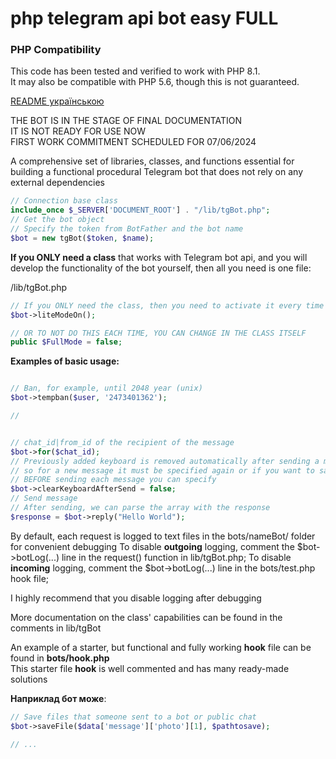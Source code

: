# php telegram api bot easy FULL

### PHP Compatibility  
This code has been tested and verified to work with PHP 8.1.  
It may also be compatible with PHP 5.6, though this is not guaranteed.  

[README українською](../docs/README.ua.md)  

THE BOT IS IN THE STAGE OF FINAL DOCUMENTATION  
IT IS NOT READY FOR USE NOW  
FIRST WORK COMMITMENT SCHEDULED FOR 07/06/2024  

A comprehensive set of libraries, classes, and functions essential for building a functional procedural Telegram bot that does not rely on any external dependencies

```php
// Connection base class
include_once $_SERVER['DOCUMENT_ROOT'] . "/lib/tgBot.php";
// Get the bot object
// Specify the token from BotFather and the bot name
$bot = new tgBot($token, $name);
```

**If you ONLY need a class**  that works with Telegram bot api, and you will develop the functionality of the bot yourself, then all you need is one file:  

/lib/tgBot.php  

```php
// If you ONLY need the class, then you need to activate it every time you get the object
$bot->liteModeOn();

// OR TO NOT DO THIS EACH TIME, YOU CAN CHANGE IN THE CLASS ITSELF  
public $FullMode = false;
```

**Examples of basic usage:**  
```php

// Ban, for example, until 2048 year (unix)
$bot->tempban($user, '2473401362');

// 


// chat_id|from_id of the recipient of the message
$bot->for($chat_id);
// Previously added keyboard is removed automatically after sending a message
// so for a new message it must be specified again or if you want to save the keyboard
// BEFORE sending each message you can specify
$bot->clearKeyboardAfterSend = false;
// Send message
// After sending, we can parse the array with the response
$response = $bot->reply("Hello World");

```


By default, each request is logged to text files in the bots/nameBot/ folder for convenient debugging
To disable **outgoing** logging, comment the $bot->botLog(...) line in the request() function in lib/tgBot.php;
To disable **incoming** logging, comment the $bot->botLog(...) line in the bots/test.php hook file;

I highly recommend that you disable logging after debugging


More documentation on the class' capabilities can be found in the comments in lib/tgBot


An example of a starter, but functional and fully working **hook** file can be found in
**bots/hook.php**  
This starter file **hook** is well commented and has many ready-made solutions  

**Наприклад бот може**: 
```php
// Save files that someone sent to a bot or public chat
$bot->saveFile($data['message']['photo'][1], $pathtosave);

// ...

```
